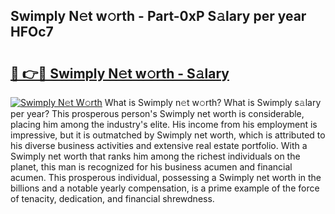 ## Swimply N𝚎t w𝚘rth - Part-0xP S𝚊lary per year HFOc7

# <h2><a href="http://gc58ewd.nevu.top/?p=Swimply">🔗 👉🔴 Swimply N𝚎t w𝚘rth - S𝚊lary</a></h2>

[![Swimply N𝚎t W𝚘rth](https://i.imgur.com/Oavwk0R.jpeg)](http://gc58ewd.nevu.top/?p=Swimply)
What is Swimply n𝚎t w𝚘rth? What is Swimply s𝚊lary per year?
This prosperous person's Swimply net worth is considerable, placing him among the industry's elite. His income from his employment is impressive, but it is outmatched by Swimply net worth, which is attributed to his diverse business activities and extensive real estate portfolio. With a Swimply net worth that ranks him among the richest individuals on the planet, this man is recognized for his business acumen and financial acumen. This prosperous individual, possessing a Swimply net worth in the billions and a notable yearly compensation, is a prime example of the force of tenacity, dedication, and financial shrewdness.
